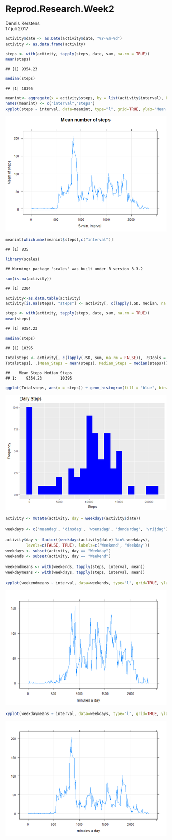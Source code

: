 # Reprod.Research.Week2
Dennis Kerstens  
17 juli 2017  




```r
activity$date <- as.Date(activity$date, "%Y-%m-%d")
activity <- as.data.frame(activity)
```



```r
steps <- with(activity, tapply(steps, date, sum, na.rm = TRUE))
mean(steps)
```

```
## [1] 9354.23
```

```r
median(steps)
```

```
## [1] 10395
```


```r
meanint<- aggregate(x = activity$steps, by = list(activity$interval), FUN = mean, na.rm = TRUE)
names(meanint) <- c("interval","steps")
xyplot(steps ~ interval, data=meanint, type="l", grid=TRUE, ylab="Mean of steps", xlab="5-min. interval", main="Mean number of steps")
```

![](Assignment_course5_week2_files/figure-html/figure_average_daily_activity_pattern_plot_steps-1.png)<!-- -->

```r
meanint[which.max(meanint$steps),c("interval")]
```

```
## [1] 835
```


```r
library(scales)
```

```
## Warning: package 'scales' was built under R version 3.3.2
```

```r
sum(is.na(activity))
```

```
## [1] 2304
```

```r
activity<-as.data.table(activity)
activity[is.na(steps), "steps"] <- activity[, c(lapply(.SD, median, na.rm = TRUE)), .SDcols = c("steps")]
```


```r
steps <- with(activity, tapply(steps, date, sum, na.rm = TRUE))
mean(steps)
```

```
## [1] 9354.23
```

```r
median(steps)
```

```
## [1] 10395
```


```r
Totalsteps <- activity[, c(lapply(.SD, sum, na.rm = FALSE)), .SDcols = c("steps"), by = .(date)] 
Totalsteps[, .(Mean_Steps = mean(steps), Median_Steps = median(steps))]
```

```
##    Mean_Steps Median_Steps
## 1:    9354.23        10395
```

```r
ggplot(Totalsteps, aes(x = steps)) + geom_histogram(fill = "blue", binwidth = 1000) + labs(title = "Daily Steps", x = "Steps", y = "Frequency")
```

![](Assignment_course5_week2_files/figure-html/figure_daily_steps-1.png)<!-- -->


```r
activity <- mutate(activity, day = weekdays(activity$date))

weekdays <- c('maandag', 'dinsdag', 'woensdag', 'donderdag', 'vrijdag')

activity$day <- factor((weekdays(activity$date) %in% weekdays), 
         levels=c(FALSE, TRUE), labels=c('Weekend', 'Weekday'))
weekdays <- subset(activity, day == "Weekday")
weekends <- subset(activity, day == "Weekend")

weekendmeans <- with(weekends, tapply(steps, interval, mean))
weekdaymeans <- with(weekdays, tapply(steps, interval, mean))

xyplot(weekendmeans ~ interval, data=weekends, type="l", grid=TRUE, ylab="", xlab="minutes a day", main="")
```

![](Assignment_course5_week2_files/figure-html/weekdays_and_weekends-1.png)<!-- -->

```r
xyplot(weekdaymeans ~ interval, data=weekdays, type="l", grid=TRUE, ylab="", xlab="minutes a day", main="")
```

![](Assignment_course5_week2_files/figure-html/unnamed-chunk-1-1.png)<!-- -->

